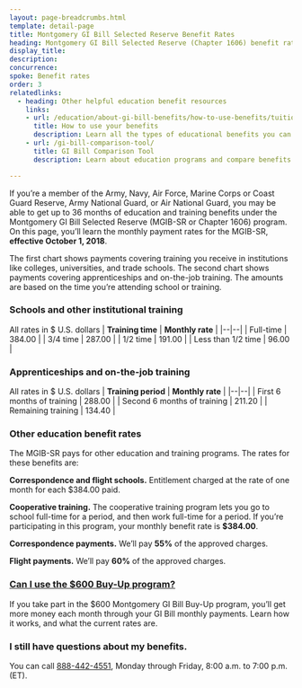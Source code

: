 ```yaml
---
layout: page-breadcrumbs.html
template: detail-page
title: Montgomery GI Bill Selected Reserve Benefit Rates
heading: Montgomery GI Bill Selected Reserve (Chapter 1606) benefit rates
display_title:
description: 
concurrence: 
spoke: Benefit rates
order: 3
relatedlinks:
  - heading: Other helpful education benefit resources
    links:
    - url: /education/about-gi-bill-benefits/how-to-use-benefits/tuition-assistance-top-up/
      title: How to use your benefits
      description: Learn all the types of educational benefits you can use with your GI Bill coverage. 
    - url: /gi-bill-comparison-tool/
      title: GI Bill Comparison Tool
      description: Learn about education programs and compare benefits by school.

---
```


<div class="va-introtext">
  
If you’re a member of the Army, Navy, Air Force, Marine Corps or Coast Guard Reserve, Army National Guard, or Air National 
Guard, you may be able to get up to 36 months of education and training benefits under the Montgomery GI Bill Selected Reserve
(MGIB-SR or Chapter 1606) program. On this page, you’ll learn the monthly payment rates for the MGIB-SR, **effective October 1, 2018**.

The first chart shows payments covering training you receive in institutions like colleges, universities, and trade schools.
The second chart shows payments covering apprenticeships and on-the-job training. The amounts are based on the time you’re 
attending school or training.

### Schools and other institutional training
All rates in $ U.S. dollars
| **Training time** | **Monthly rate** |
|--|--|
| Full-time | 384.00 |
| 3/4 time | 287.00 |
| 1/2 time | 191.00 |
| Less than 1/2 time | 96.00 |

### Apprenticeships and on-the-job training
All rates in $ U.S. dollars
| **Training period** | **Monthly rate** |
|--|--|
| First 6 months of training | 288.00 |
| Second 6 months of training | 211.20 |
| Remaining training | 134.40 |

### Other education benefit rates
The MGIB-SR pays for other education and training programs. The rates for these benefits are:

**Correspondence and flight schools.** Entitlement charged at the rate of one month for each $384.00 paid.

**Cooperative training.** The cooperative training program lets you go to school full-time for a period, and then work 
full-time for a period. If you’re participating in this program, your monthly benefit rate is **$384.00**.

**Correspondence payments.** We’ll pay **55%** of the approved charges.

**Flight payments.** We’ll pay **60%** of the approved charges.

### [Can I use the $600 Buy-Up program?](education/about-gi-bill-benefits/montgomery-active-duty/buy-up/)
If you take part in the $600 Montgomery GI Bill Buy-Up program, you’ll get more money each month through your GI Bill monthly payments. Learn how it works, and what the current rates are.

### I still have questions about my benefits.
You can call <a href="tel:+18884424551">888-442-4551</a>, Monday through Friday, 8:00 a.m. to 7:00 p.m. (ET). 
